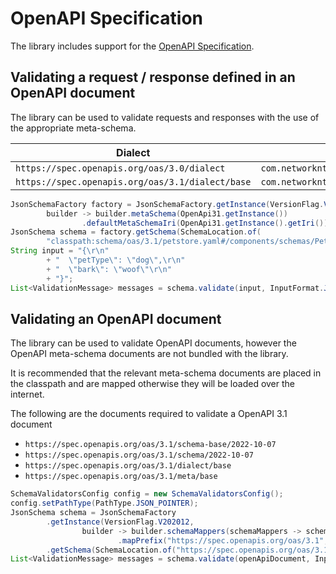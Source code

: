 # OpenAPI Specification

The library includes support for the [OpenAPI Specification](https://swagger.io/specification/).

## Validating a request / response defined in an OpenAPI document

The library can be used to validate requests and responses with the use of the appropriate meta-schema.

| Dialect                                          | Meta-schema                                        |
|--------------------------------------------------|----------------------------------------------------|
| `https://spec.openapis.org/oas/3.0/dialect`      | `com.networknt.schema.oas.OpenApi30.getInstance()` |
| `https://spec.openapis.org/oas/3.1/dialect/base` | `com.networknt.schema.oas.OpenApi31.getInstance()` |

```java
JsonSchemaFactory factory = JsonSchemaFactory.getInstance(VersionFlag.V202012,
        builder -> builder.metaSchema(OpenApi31.getInstance())
                .defaultMetaSchemaIri(OpenApi31.getInstance().getIri()));
JsonSchema schema = factory.getSchema(SchemaLocation.of(
        "classpath:schema/oas/3.1/petstore.yaml#/components/schemas/PetRequest"));
String input = "{\r\n"
        + "  \"petType\": \"dog\",\r\n"
        + "  \"bark\": \"woof\"\r\n"
        + "}";
List<ValidationMessage> messages = schema.validate(input, InputFormat.JSON);
```

## Validating an OpenAPI document

The library can be used to validate OpenAPI documents, however the OpenAPI meta-schema documents are not bundled with the library.

It is recommended that the relevant meta-schema documents are placed in the classpath and are mapped otherwise they will be loaded over the internet.

The following are the documents required to validate a OpenAPI 3.1 document
* `https://spec.openapis.org/oas/3.1/schema-base/2022-10-07`
* `https://spec.openapis.org/oas/3.1/schema/2022-10-07`
* `https://spec.openapis.org/oas/3.1/dialect/base`
* `https://spec.openapis.org/oas/3.1/meta/base`

```java
SchemaValidatorsConfig config = new SchemaValidatorsConfig();
config.setPathType(PathType.JSON_POINTER);
JsonSchema schema = JsonSchemaFactory
        .getInstance(VersionFlag.V202012,
                builder -> builder.schemaMappers(schemaMappers -> schemaMappers
                        .mapPrefix("https://spec.openapis.org/oas/3.1", "classpath:oas/3.1")))
        .getSchema(SchemaLocation.of("https://spec.openapis.org/oas/3.1/schema-base/2022-10-07"), config);
List<ValidationMessage> messages = schema.validate(openApiDocument, InputFormat.JSON);
```
